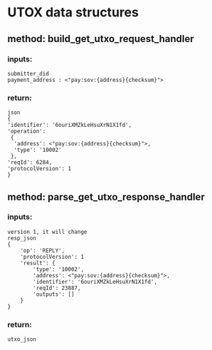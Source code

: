 
# UTOX data structures

## method: build_get_utxo_request_handler
### inputs: 

    submitter_did
    payment_address : <"pay:sov:{address}{checksum}">
    
### return:

    json
    {
    'identifier': '6ouriXMZkLeHsuXrN1X1fd', 
    'operation': 
     {
      'address': <"pay:sov:{address}{checksum}">, 
      'type': '10002'
     }, 
    'reqId': 6284, 
    'protocolVersion': 1
    }
    
    
    
## method: parse_get_utxo_response_handler
### inputs:
    version 1, it will change
    resp_json
    {
        'op': 'REPLY', 
        'protocolVersion': 1
        'result': {
            'type': '10002', 
            'address': <"pay:sov:{address}{checksum}">, 
            'identifier': '6ouriXMZkLeHsuXrN1X1fd', 
            'reqId': 23887, 
            'outputs': []
        }
    }
    
    
### return:
    utxo_json
